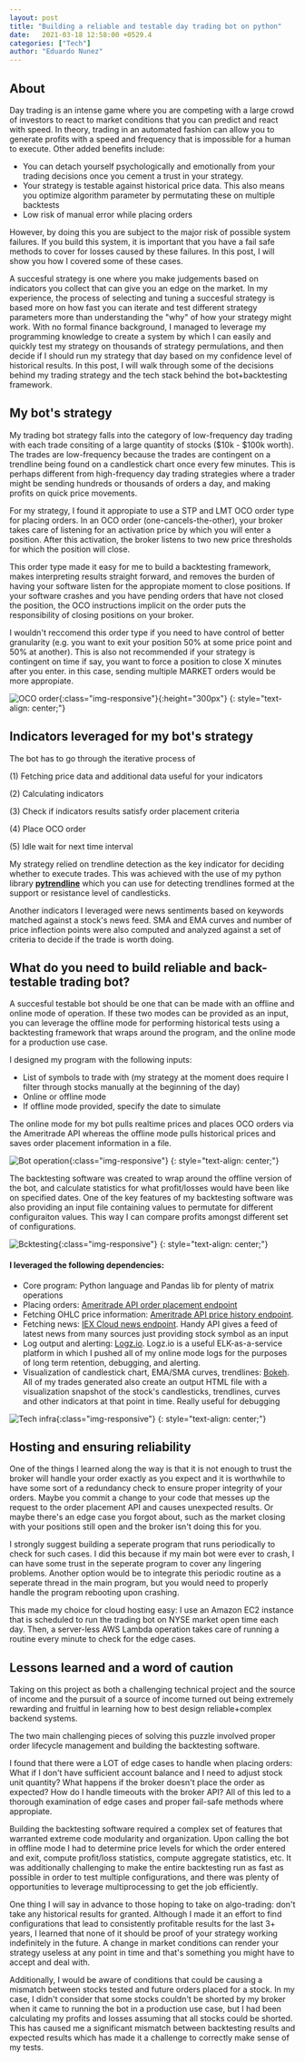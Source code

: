 ```yaml
---
layout: post
title: "Building a reliable and testable day trading bot on python"
date:   2021-03-18 12:58:00 +0529.4
categories: ["Tech"]
author: "Eduardo Nunez"
---
```


## About

Day trading is an intense game where you are competing with a large crowd of investors to react to market conditions that you can predict and react with speed. In theory, trading in an automated fashion can allow you to generate profits with a speed and frequency that is impossible for a human to execute. Other added benefits include:

- You can detach yourself psychologically and emotionally from your trading decisions once you cement a trust in your strategy.
- Your strategy is testable against historical price data. This also means you optimize algorithm parameter by permutating these on multiple backtests
- Low risk of manual error while placing orders

However, by doing this you are subject to the major risk of possible system failures. If you build this system, it is important that you have a fail safe methods to cover for losses caused by these failures. In this post, I will show you how I covered some of these cases.

A succesful strategy is one where you make judgements based on indicators you collect that can give you an edge on the market. In my experience, the process of selecting and tuning a succesful strategy is based more on how fast you can iterate and test different strategy parameters more than understanding the "why" of how your strategy might work. With no formal finance background, I managed to leverage my programming knowledge to create a system by which I can easily and quickly test my strategy on thousands of strategy permulations, and then decide if I should run my strategy that day based on my confidence level of historical results. In this post, I will walk through some of the decisions behind my trading strategy and the tech stack behind the bot+backtesting framework.

## My bot's strategy

My trading bot strategy falls into the category of low-frequency day trading with each trade consiting of a large quantity of stocks ($10k - $100k worth). The trades are low-frequency because the trades are contingent on a trendline being found on a candlestick chart once every few minutes. This is perhaps different from high-frequency day trading strategies where a trader might be sending hundreds or thousands of orders a day, and making profits on quick price movements.

For my strategy, I found it appropiate to use a STP and LMT OCO order type for placing orders. In an OCO order (one-cancels-the-other), your broker takes care of listening for an activation price by which you will enter a position. After this activation, the broker listens to two new price thresholds for which the position will close.

This order type made it easy for me to build a backtesting framework, makes interpreting results straight forward, and removes the burden of having your software listen for the appropiate moment to close positions. If your software crashes and you have pending orders that have not closed the position, the OCO instructions implicit on the order puts the responsibility of closing positions on your broker.

I wouldn't reccomend this order type if you need to have control of better granularity (e.g. you want to exit your position 50% at some price point and 50% at another). This is also not recommended if your strategy is contingent on time if say, you want to force a position to close X minutes after you enter. in this case, sending multiple MARKET orders would be more appropiate.

![OCO order](/posts-photos/ALGOTRADING/oco.png){:class="img-responsive"}{:height="300px"} 
{: style="text-align: center;"}

## Indicators leveraged for my bot's strategy

The bot has to go through the iterative process of

(1) Fetching price data and additional data useful for your indicators

(2) Calculating indicators

(3) Check if indicators results satisfy order placement criteria

(4) Place OCO order

(5) Idle wait for next time interval

My strategy relied on trendline detection as the key indicator for deciding whether to execute trades. This was achieved with the use of my python library <b>[pytrendline](https://github.com/ednunezg/pytrendline)</b> which you can use for detecting trendlines formed at the support or resistance level of candlesticks.

Another indicators I leveraged were news sentiments based on keywords matched against a stock's news feed. SMA and EMA curves and number of price inflection points were also computed and analyzed against a set of criteria to decide if the trade is worth doing.
## What do you need to build reliable and back-testable trading bot?

A succesful testable bot should be one that can be made with an offline and online mode of operation. If these two modes can be provided as an input, you can leverage the offline mode for performing historical tests using a backtesting framework that wraps around the program, and the online mode for a production use case.

I designed my program with the following inputs:
  * List of symbols to trade with (my strategy at the moment does require I filter through stocks manually at the beginning of the day)
  * Online or offline mode
  * If offline mode provided, specify the date to simulate 

The online mode for my bot pulls realtime prices and places OCO orders via the Ameritrade API whereas the offline mode pulls historical prices and saves order placement information in a file.

![Bot operation](/posts-photos/ALGOTRADING/tech-arch.png){:class="img-responsive"}
{: style="text-align: center;"}

The backtesting software was created to wrap around the offline version of the bot, and calculate statistics for what profit/losses would have been like on specified dates. One of the key features of my backtesting software was also providing an input file containing values to permutate for different configuraiton values. This way I can compare profits amongst different set of configurations.

![Bcktesting](/posts-photos/ALGOTRADING/backtesting.png){:class="img-responsive"}
{: style="text-align: center;"}

#### I leveraged the following dependencies:

* Core program: Python language and Pandas lib for plenty of matrix operations
* Placing orders: [Ameritrade API order placement endpoint](https://developer.tdameritrade.com/apis) 
* Fetching OHLC price information: [Ameritrade API price history endpoint](https://developer.tdameritrade.com/apis). 
* Fetching news: [IEX Cloud news endpoint](https://iexcloud.io/docs/api/#news). Handy API gives a feed of latest news from many sources just providing stock symbol as an input
* Log output and alerting: [Logz.io](https://logz.io/). Logz.io is a useful ELK-as-a-service platform in which I pushed all of my online mode logs for the purposes of long term retention, debugging, and alerting.
* Visualization of candlestick chart, EMA/SMA curves, trendlines: [Bokeh](https://bokeh.org/). All of my trades generated also create an output HTML file with a visualization snapshot of the stock's candlesticks, trendlines, curves and other indicators at that point in time. Really useful for debugging

![Tech infra](/posts-photos/ALGOTRADING/tech-dependencies.png){:class="img-responsive"}
{: style="text-align: center;"}

## Hosting and ensuring reliability

One of the things I learned along the way is that it is not enough to trust the broker will handle your order exactly as you expect and it is worthwhile to have some sort of a redundancy check to ensure proper integrity of your orders. Maybe you commit a change to your code that messes up the request to the order placement API and causes unexpected results. Or maybe there's an edge case you forgot about, such as the market closing with your positions still open and the broker isn't doing this for you.

I strongly suggest building a seperate program that runs periodically to check for such cases. I did this because if my main bot were ever to crash, I can have some trust in the seperate program to cover any lingering problems. Another option would be to integrate this periodic routine as a seperate thread in the main program, but you would need to properly handle the program rebooting upon crashing.

This made my choice for cloud hosting easy: I use an Amazon EC2 instance that is scheduled to run the trading bot on NYSE market open time each day. Then, a server-less AWS Lambda operation takes care of running a routine every minute to check for the edge cases.

## Lessons learned and a word of caution

Taking on this project as both a challenging technical project and the source of income and the pursuit of a source of income turned out being extremely rewarding and fruitful in learning how to best design reliable+complex backend systems.

The two main challenging pieces of solving this puzzle involved proper order lifecycle management and building the backtesting software.

I found that there were a LOT of edge cases to handle when placing orders: What if I don't have sufficient account balance and I need to adjust stock unit quantity? What happens if the broker doesn't place the order as expected? How do I handle timeouts with the broker API? All of this led to a thorough examination of edge cases and proper fail-safe methods where appropiate.

Building the backtesting software required a complex set of features that warranted extreme code modularity and organization. Upon calling the bot in offline mode I had to determine price levels for which the order entered and exit, compute profit/loss statistics, compute aggregate statistics, etc. It was additionally challenging to make the entire backtesting run as fast as possible in order to test multiple configurations, and there was plenty of opportunities to leverage multiprocessing to get the job efficiently.

One thing I will say in advance to those hoping to take on algo-trading: don't take any historical results for granted. Although I made it an effort to find configurations that lead to consistently profitable results for the last 3+ years, I learned that none of it should be proof of your strategy working indefinitely in the future. A change in market conditions can render your strategy useless at any point in time and that's something you might have to accept and deal with.

Additionally, I would be aware of conditions that could be causing a mismatch between stocks tested and future orders placed for a stock. In my case, I didn't consider that some stocks couldn't be shorted by my broker when it came to running the bot in a production use case, but I had been calculating my profits and losses assuming that all stocks could be shorted. This has caused me a significant mismatch between backtesting results and expected results which has made it a challenge to correctly make sense of my tests.